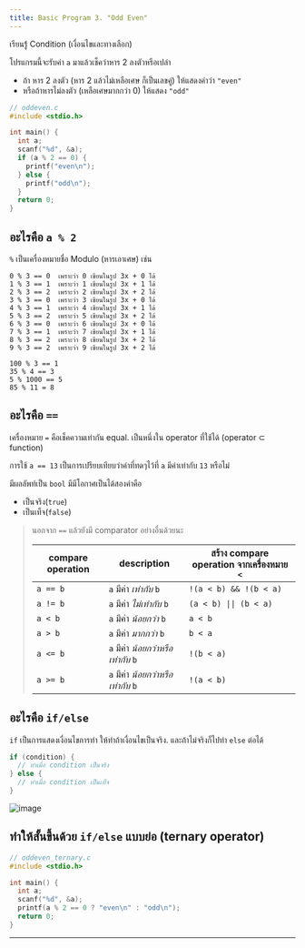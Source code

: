 ```yaml
---
title: Basic Program 3. "Odd Even"
---
```


เรียนรู้่ Condition (เงื่อนไขและทางเลือก)

โปรแกรมนี้จะรับค่า `a` มาแล้วเช็คว่าหาร 2 ลงตัวหรือเปล่า

- ถ้า หาร 2 ลงตัว (หาร 2 แล้วไม่เหลือเศษ ก็เป็นเลขคู่) ให้แสดงคำว่า `"even"`
- หรือถ้าหารไม่ลงตัว (เหลือเศษมากกว่า 0) ให้แสดง `"odd"`

```c
// oddeven.c
#include <stdio.h>

int main() {
  int a;
  scanf("%d", &a);
  if (a % 2 == 0) {
    printf("even\n");
  } else {
    printf("odd\n");
  }
  return 0;
}
```

## อะไรคือ `a % 2`

`%` เป็นเครื่องหมายชื่อ Modulo (หารเอาเศษ) เช่น

```text
0 % 3 == 0  เพราะว่า 0 เขียนในรูป 3x + 0 ได้
1 % 3 == 1  เพราะว่า 1 เขียนในรูป 3x + 1 ได้
2 % 3 == 2  เพราะว่า 2 เขียนในรูป 3x + 2 ได้
3 % 3 == 0  เพราะว่า 3 เขียนในรูป 3x + 0 ได้
4 % 3 == 1  เพราะว่า 4 เขียนในรูป 3x + 1 ได้
5 % 3 == 2  เพราะว่า 5 เขียนในรูป 3x + 2 ได้
6 % 3 == 0  เพราะว่า 6 เขียนในรูป 3x + 0 ได้
7 % 3 == 1  เพราะว่า 7 เขียนในรูป 3x + 1 ได้
8 % 3 == 2  เพราะว่า 8 เขียนในรูป 3x + 2 ได้
9 % 3 == 2  เพราะว่า 9 เขียนในรูป 3x + 2 ได้

100 % 3 == 1
35 % 4 == 3
5 % 1000 == 5
85 % 11 = 8
```

## อะไรคือ `==`

เครื่องหมาย `=` คือเช็คความเท่ากัน equal. เป็นหนึ่งใน operator ที่ใช้ได้ (operator ⊂ function)

การใช้ `a == 13` เป็นการเปรียบเทียบว่าค่าที่ทดๆไว้ที่ `a` มีค่าเท่ากับ `13` หรือไม่

มีผลลัพท์เป็น `bool` มีมีโอกาศเป็นได้สองค่าคือ

- เป็นจริง(`true`)
- เป็นเท็จ(`false`)

> นอกจาก `==` แล้วยังมี comparator อย่างอื่นด้วยนะ
>
> | compare operation | description                         | สร้าง compare operation จากเครื่องหมาย `<` |
> | ----------------- | ----------------------------------- | ------------------------------------------ |
> | `a == b`          | `a` มีค่า _เท่ากับ_ `b`             | `!(a < b) && !(b < a)`                     |
> | `a != b`          | `a` มีค่า _ไม่เท่ากับ_ `b`          | `(a < b) \|\| (b < a)`                     |
> | `a < b`           | `a` มีค่า _น้อยกว่า_ `b`            | `a < b`                                    |
> | `a > b`           | `a` มีค่า _มากกว่า_ `b`             | `b < a`                                    |
> | `a <= b`          | `a` มีค่า _น้อยกว่าหรือเท่ากับ_ `b` | `!(b < a)`                                 |
> | `a >= b`          | `a` มีค่า _น้อยกว่าหรือเท่ากับ_ `b` | `!(a < b)`                                 |

## อะไรคือ `if/else`

`if` เป็นการแสดงเงื่อนไขการทำ ให้ทำถ้าเงื่อนไขเป็นจริง. และถ้าไม่จริงก็ไปทำ `else` ต่อได้

```cpp
if (condition) {
  // ทำเมื่อ condition เป็นจริง
} else {
  // ทำเมื่อ condition เป็นเท็จ
}
```

![image](https://github.com/krist7599555/ocom/assets/19445033/25d09c39-a7bf-4121-81a0-b77e0f2147f6)

## ทำให้สั้นขึ้นด้วย `if/else` แบบย่อ (ternary operator)

```c
// oddeven_ternary.c
#include <stdio.h>

int main() {
  int a;
  scanf("%d", &a);
  printf(a % 2 == 0 ? "even\n" : "odd\n");
  return 0;
}
```

---
